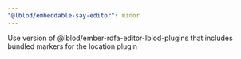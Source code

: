 ```yaml
---
"@lblod/embeddable-say-editor": minor
---
```


Use version of @lblod/ember-rdfa-editor-lblod-plugins that includes bundled markers for the location plugin

